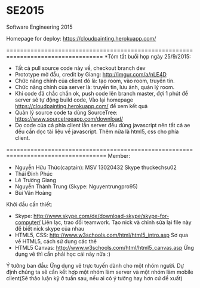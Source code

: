 # SE2015
Software Engineering 2015 

Homepage for deploy: https://cloudpainting.herokuapp.com/

==================================================================================
*Tóm tắt buổi họp ngày 25/9/2015: 
- Tất cả pull source code này về, checkout branch dev
- Prototype mở đầu, credit by Giang: http://imgur.com/a/nLE4D
- Chức năng chính của client đó là: tạo room, vào room, truyền tin.
- Chức năng chính của server là: truyền tin, lưu ảnh, quản lý room.
- Khi code đã chắc chắn ok, push code lên branch master, đợi 1 phút để server sẽ tự động build code, 
	Vào lại homepage https://cloudpainting.herokuapp.com/ để xem kết quả
- Quản lý source code ta dùng SourceTree: https://www.sourcetreeapp.com/download/
- Do code của cả phía client lẫn server đều dùng javascript nên tất cả ae đều cần đọc tài liệu về javascript. Thêm nữa là html5, css cho phía client. 


===================================================================================
Member:
- Nguyễn Hữu Thức(captain): MSV 13020432 	Skype thuckechsu02 
- Thái Đính Phúc
- Lê Trường Giang
- Nguyễn Thành Trung (Skype: Nguyentrungpro95)
- Bùi Văn Hoàng

Khởi đầu cần thiết:
- Skype: http://www.skype.com/de/download-skype/skype-for-computer/
	Liên lạc, trao đổi teamwork. Tạo nick và chỉnh sửa lại file này để biết nick skype của nhau
- HTML5, CSS: http://www.w3schools.com/html/html5_intro.asp
	Sơ qua về HTML5, cách sử dụng các thẻ
- HTML5 Canvas: http://www.w3schools.com/html/html5_canvas.asp
	Ứng dụng vẽ thì cần phải học cái này nữa :)
	
Ý tưởng ban đầu: Ứng dụng vẽ trực tuyến dành cho một nhóm người. Dự định chúng ta sẽ cần kết hợp một nhóm làm server và một nhóm làm mobile client(Sẽ thảo luận kỹ ở tuần sau, nếu ai có ý tưởng hay hơn cứ đề xuất)

